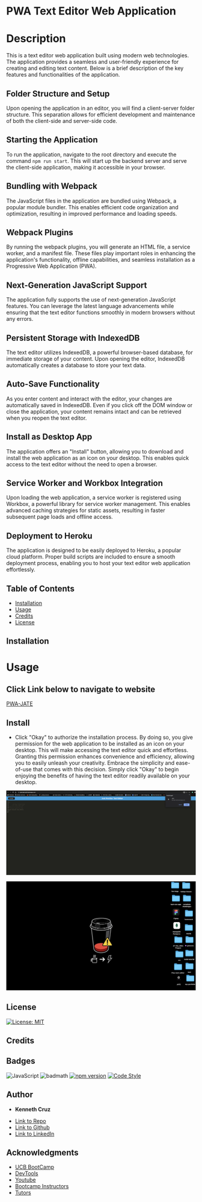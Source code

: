 # **PWA Text Editor Web Application**

# Description

This is a text editor web application built using modern web technologies. The application provides a seamless and user-friendly experience for creating and editing text content. Below is a brief description of the key features and functionalities of the application.

## Folder Structure and Setup
Upon opening the application in an editor, you will find a client-server folder structure. This separation allows for efficient development and maintenance of both the client-side and server-side code.

## Starting the Application
To run the application, navigate to the root directory and execute the command `npm run start`. This will start up the backend server and serve the client-side application, making it accessible in your browser.

## Bundling with Webpack
The JavaScript files in the application are bundled using Webpack, a popular module bundler. This enables efficient code organization and optimization, resulting in improved performance and loading speeds.

## Webpack Plugins
By running the webpack plugins, you will generate an HTML file, a service worker, and a manifest file. These files play important roles in enhancing the application's functionality, offline capabilities, and seamless installation as a Progressive Web Application (PWA).

## Next-Generation JavaScript Support
The application fully supports the use of next-generation JavaScript features. You can leverage the latest language advancements while ensuring that the text editor functions smoothly in modern browsers without any errors.

## Persistent Storage with IndexedDB
The text editor utilizes IndexedDB, a powerful browser-based database, for immediate storage of your content. Upon opening the editor, IndexedDB automatically creates a database to store your text data.

## Auto-Save Functionality
As you enter content and interact with the editor, your changes are automatically saved in IndexedDB. Even if you click off the DOM window or close the application, your content remains intact and can be retrieved when you reopen the text editor.

## Install as Desktop App
The application offers an "Install" button, allowing you to download and install the web application as an icon on your desktop. This enables quick access to the text editor without the need to open a browser.

## Service Worker and Workbox Integration
Upon loading the web application, a service worker is registered using Workbox, a powerful library for service worker management. This enables advanced caching strategies for static assets, resulting in faster subsequent page loads and offline access.

## Deployment to Heroku
The application is designed to be easily deployed to Heroku, a popular cloud platform. Proper build scripts are included to ensure a smooth deployment process, enabling you to host your text editor web application effortlessly.



## Table of Contents 



* [Installation](#installation)
* [Usage](#usage)
* [Credits](#credits)
* [License](#license)


## Installation





# Usage 

## Click Link below to navigate to website

[PWA-JATE](https://pwa-jate-edit.herokuapp.com/)

## Install

- Click "Okay" to authorize the installation process. By doing so, you give permission for the web application to be installed as an icon on your desktop. This will make accessing the text editor quick and effortless. Granting this permission enhances convenience and efficiency, allowing you to easily unleash your creativity. Embrace the simplicity and ease-of-use that comes with this decision. Simply click "Okay" to begin enjoying the benefits of having the text editor readily available on your desktop.

 ![step 1](./assets/imgs/install.png) 
<br>

 ![step 2](./assets/imgs/install2.png) 




## License
[![License: MIT](https://img.shields.io/badge/License-MIT-yellow.svg)](https://opensource.org/licenses/MIT)



## Credits



## Badges
![JavaScript](https://img.shields.io/badge/JavaScript-ES6-yellow)
![badmath](https://img.shields.io/github/languages/top/nielsenjared/badmath)
[![npm version](https://img.shields.io/npm/v/console.table.svg)](https://www.npmjs.com/package/console.table)
[![Code Style](https://img.shields.io/badge/code%20style-standard-brightgreen.svg)](https://standardjs.com)



## **Author**

* **Kenneth Cruz** 
- [Link to Repo](https://github.com/Cruzkenneth504/Pwa-text-editor)
- [Link to Github](https://github.com/cruzkenneth504)
- [Link to LinkedIn](linkedin.com/in/cruzkenneth504)

## **Acknowledgments**

* [UCB BootCamp](https://bootcamp.berkeley.edu/)
* [DevTools](https://dev.to/)
* [Youtube](https://www.youtube.com/)
* [Bootcamp Instructors](https://bootcamp.berkeley.edu/)
* [Tutors]( https://tinyurl.com/BootCampTutorTeam)
 

